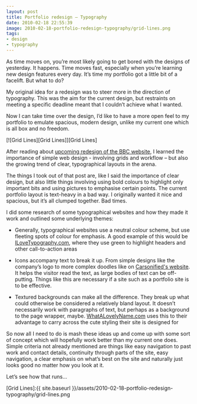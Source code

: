```yaml
---
layout: post
title: Portfolio redesign – Typography
date: 2010-02-18 22:55:39
image: 2010-02-18-portfolio-redesign-typography/grid-lines.png
tags:
- design
- typography
---
```


As time moves on, you’re most likely going to get bored with the designs of yesterday. It happens. Time moves fast, especially when you’re learning new design features every day. It’s time my portfolio got a little bit of a facelift. But what to do?

My original idea for a redesign was to steer more in the direction of typography. This was the aim for the current design, but restraints on meeting a specific deadline meant that I couldn’t achieve what I wanted.

Now I can take time over the design, I’d like to have a more open feel to my portfolio to emulate spacious, modern design, unlike my current one which is all box and no freedom.

[![Grid Lines][Grid Lines]][Grid Lines]

After reading about [upcoming redesign of the BBC website][BBC Website Redesign], I learned the importance of simple web design - involving grids and workflow – but also the growing trend of clear, typographical layouts in the arena. 

The things I took out of that post are, like I said the importance of clear design, but also little things involving using bold colours to highlight only important bits and using pictures to emphasise certain points. The current portfolio layout is text-heavy in a bad way. I originally wanted it nice and spacious, but it’s all clumped together. Bad times.

I did some research of some typographical websites and how they made it work and outlined some underlying themes:

- Generally, typographical websites use a neutral colour scheme, but use fleeting spots of colour for emphasis. A good example of this would be [ILoveTypography.com][ILoveTypography.com], where they use green to highlight headers and other call-to-action areas

- Icons accompany text to break it up. From simple designs like the company’s logo to more complex doodles like on [Carsonified's website][Carsonified]. It helps the visitor read the text, as large bodies of text can be off-putting. Things like this are necessary if a site such as a portfolio site is to be effective.

-  Textured backgrounds can make all the difference. They break up what could otherwise be considered a relatively bland layout. It doesn’t necessarily work with paragraphs of text, but perhaps as a background to the page wrapper, maybe. [WhatALovelyName.com][WhatALovelyName.com] uses this to their advantage to carry across the cute styling their site is designed for

So now all I need to do is mash these ideas up and come up with some sort of concept which will hopefully work better than my current one does. Simple criteria not already mentioned are things like easy navigation to past work and contact details, continuity through parts of the site, easy navigation, a clear emphasis on what’s best on the site and naturally just looks good no matter how you look at it.

Let’s see how that runs...

[Grid Lines]:{{ site.baseurl }}/assets/2010-02-18-portfolio-redesign-typography/grid-lines.png

[BBC Website Redesign]:http://www.bbc.co.uk/blogs/bbcinternet/2010/02/a_new_global_visual_language_f.html
[ILoveTypography.com]:http://ilovetypography.com/
[Carsonified]:http://carsonified.com/mission/
[WhatALovelyName.com]:http://www.whatalovelyname.com/